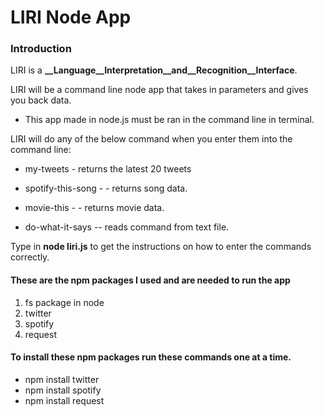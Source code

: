 
# LIRI Node App

### Introduction

LIRI is a **__Language__Interpretation__and__Recognition__Interface**.

LIRI will be a command line node app that takes in parameters and gives you back data.
* This app made in node.js must be ran in the command line in terminal.


LIRI will do any of the below command when you enter them into the command line:

   * my-tweets - returns the latest 20 tweets

   * spotify-this-song - <song name> - returns song data.

   * movie-this - <movie name> - returns movie data.

   * do-what-it-says -- reads command from text file.

Type in **node liri.js** to get the instructions on how to enter the commands correctly. 


#### These are the npm packages I used and are needed to run the app

1. fs package in node
1. twitter
1. spotify
1. request


#### To install these npm packages run these commands one at a time.

- npm install twitter
- npm install spotify
- npm install request

